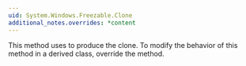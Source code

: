 ```yaml
---
uid: System.Windows.Freezable.Clone
additional_notes.overrides: *content
---
```


<p>This method uses <xref href="System.Windows.Freezable.CloneCore(System.Windows.Freezable)"></xref> to produce the clone. To modify the behavior of this method in a derived class, override the <xref href="System.Windows.Freezable.CloneCore(System.Windows.Freezable)"></xref> method.</p>


